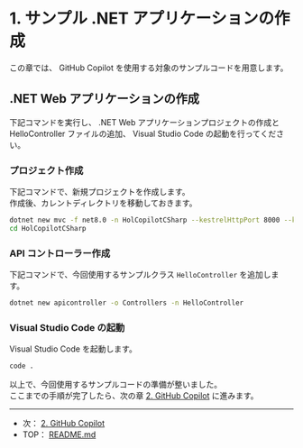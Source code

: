 # 1. サンプル .NET アプリケーションの作成

この章では、 GitHub Copilot を使用する対象のサンプルコードを用意します。

## .NET Web アプリケーションの作成

下記コマンドを実行し、 .NET Web アプリケーションプロジェクトの作成と HelloController ファイルの追加、 Visual Studio Code の起動を行ってください。

### プロジェクト作成

下記コマンドで、新規プロジェクトを作成します。  
作成後、カレントディレクトリを移動しておきます。

```bash
dotnet new mvc -f net8.0 -n HolCopilotCSharp --kestrelHttpPort 8000 --kestrelHttpsPort 8001
cd HolCopilotCSharp
```

### API コントローラー作成

下記コマンドで、今回使用するサンプルクラス `HelloController` を追加します。

```bash
dotnet new apicontroller -o Controllers -n HelloController
```

### Visual Studio Code の起動

Visual Studio Code を起動します。

```bash
code .
```

以上で、今回使用するサンプルコードの準備が整いました。  
ここまでの手順が完了したら、次の章 [2. GitHub Copilot](./2-github-copilot.md) に進みます。

---

- 次： [2. GitHub Copilot](./2-github-copilot.md)
- TOP： [README.md](./README.md)

